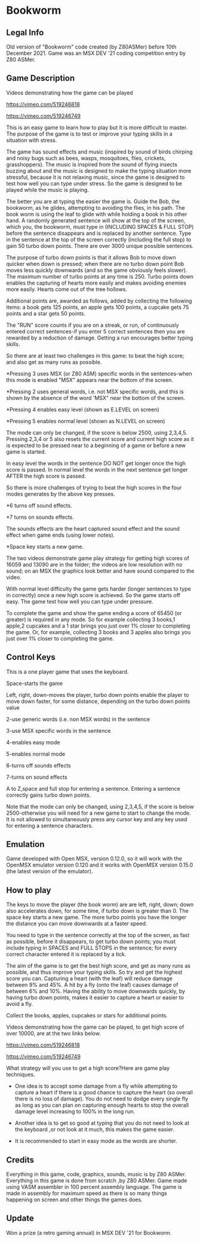# Bookworm 
Legal Info
----------------

Old version of "Bookworm" code created (by Z80ASMer) before 10th December 2021. Game was an MSX DEV '21 coding 
competition entry by Z80 ASMer. 

Game Description
--------------------------

Videos demonstrating how the game can be played

https://vimeo.com/519246818

https://vimeo.com/519246749

This is an easy game to learn how to play but it is more difficult to master.  The purpose of the game is to test or improve your typing skills 
in a situation with stress.

The game has sound effects and music (inspired by sound of birds chirping and noisy bugs such as bees, wasps, mosquitoes, flies, crickets, grasshoppers).
The music is inspired from the sound of flying insects buzzing about and the music is designed to make the typing situation more stressful, because it 
is not relaxing music, since the game is designed to test how well you can type under stress. So the game is designed to be played while the music is
playing.

The better you are at typing the easier the game is. Guide the Bob, the bookworm, as he glides, attempting to avoiding the flies, in his path.
 The book worm is using the leaf to glide with while holding a book in his other hand.  A randomly generated sentence will show at the top of the
screen, which you, the bookworm, must type in (INCLUDING SPACES & FULL STOP) before the sentence disappears and is replaced by another sentence.
 Type in the sentence at the top of the screen correctly (including the full stop) to gain 50 turbo down points. There are over 3000 unique possible
 sentences.

The purpose of turbo down points is that it allows Bob to move down quicker when down is pressed; when there are no turbo down point Bob moves less
 quickly downwards (and so the game obviously feels slower). The maximum number of turbo points at any time is 250. Turbo points down enables the 
capturing of hearts more easily and makes avoiding enemies more easily. Hearts come out of the tree hollows.

Additional points are, awarded as follows, added by collecting the following items: a book gets 125 points, an apple gets 100 points, a cupcake gets
 75 points and a star gets 50 points.

The "RUN" score counts if you are on a streak, or run, of continuously entered correct sentences-if you enter 5 correct sentences then you are 
rewarded by a reduction of damage. Getting a run encourages better typing skills.

So there are at least two challenges in this game: to beat the high score; and also get as many runs as possible.

*Pressing 3 uses MSX (or Z80 ASM) specific words in the sentences-when this mode is enabled "MSX" appears near the bottom of the screen.

*Pressing 2 uses general words, i.e. not MSX specific words, and this is shown by the absence of the word 'MSX" near the bottom of the screen.

*Pressing 4 enables easy level (shown as E.LEVEL on screen)

*Pressing 5 enables normal level (shown as N.LEVEL on screen)


The mode can only be changed, if the score is below 2500, using 2,3,4,5. Pressing 2,3,4 or 5 also resets the current score and current high score as 
it is expected to be pressed near to a beginning of a game or before a new game is started.

In easy level the words in the sentence DO NOT get longer once the high score is passed. In normal level the words in the next sentence get longer
AFTER the high score is passed.

So there is more challenges of trying to beat the high scores in the four modes generates by the above key presses.

*6 turns off sound effects. 

*7 turns on sounds effects. 


The sounds effects are the heart captured sound effect and the sound effect when game ends (using lower notes).

*Space key starts a new game.

The two videos demonstrate game play strategy for getting high scores of 16059 and 13090 are in the folder; the videos are low resolution with no sound;
on an MSX the graphics look better and have sound compared to the video.

With normal level difficulty the game gets harder (longer sentences to type in correctly)
once a new high score is achieved. So the game starts off easy.
The game test how well you can type under pressure.

To complete the game and show the game ending a score of 65450 (or greater)  is required in any mode. So for example collecting 3 books,1 apple,2 
cupcakes and a 1 star brings you just over 1% closer to completing the game. Or, for example, collecting 3 books and 3 apples also brings you just over 1% closer to completing the game.

Control Keys
----------------

This is a one player game that uses the keyboard.

Space-starts the game

Left, right, down-moves the player, turbo down points enable
the player to move down faster, for some distance, depending
on the turbo down points value

2-use generic words (i.e. non MSX words) in the sentence

3-use MSX specific words in the sentence

4-enables easy mode

5-enables normal mode

6-turns off sounds effects

7-turns on sound effects

A to Z,space and full stop for entering a sentence. Entering
a sentence correctly gains turbo down points.


Note that the mode can only be changed, using 2,3,4,5, if the score is below 2500-otherwise you will need for a new game to start to change the mode.
It is not allowed to simultaneously press any cursor key and any key used for entering a sentence characters.

Emulation
-----------------

Game developed with Open MSX, version 0.12.0, so it will work with  the OpenMSX emulator version 0.120 and it works with  OpenMSX version 0.15.0
(the latest version of the emulator).

How to play
----------------

The keys to move the player (the book worm) are are left, right, down;  down also accelerates down, for some time, if turbo down is greater than 0.
 The space key starts a new game. The more turbo points you have the longer the distance you can move downwards at a faster speed. 

You need to type in the sentence correctly at the top of the screen, as fast as possible, before it disappears, to get turbo down points;
 you must include typing in SPACES and FULL STOPS in the sentence; for every correct character entered it is replaced by a tick.

 
The aim of the game is to get the best high score, and get as many runs as possible, and thus improve your typing skills. So try and get the 
 highest score you can. Capturing a heart (with the leaf) will reduce damage between 9% and 45%. A hit by a fly (onto the leaf) causes damage of 
between 6% and 10%. Having the ability to move downwards quickly, by having turbo down points, makes it easier to capture a heart or easier to 
avoid a fly.

Collect the books, apples, cupcakes or stars for additional points.

Videos demonstrating how the game can be played, to get high score of over 10000, are at the two links below.

https://vimeo.com/519246818

https://vimeo.com/519246749


What strategy will you use to get a high score?Here are game play techniques.

* One idea is to accept some damage from a fly while attempting to  capture a heart if there is a good chance to capture the heart (so overall there
 is no loss of damage). You do not need to dodge every single fly as long as you can plan on capturing enough hearts to stop the overall damage 
level increasing to 100% in the long run.

* Another idea is to get so good at typing that you do not need to look at the keyboard ,or not look at it much, this makes the game easier.

* It is recommended to start in easy mode as the words are shorter.



Credits
-----------

Everything in this game, code, graphics, sounds, music is by Z80 ASMer.
Everything in this game is done from scratch ,by Z80 ASMer.
Game made using VASM assembler in 100 percent assembly language. The game is made
in assembly for maximum speed as there is so many things happening on screen and
other things the games does.

Update
------

Won a prize (a retro gaming annual) in MSX DEV '21 for Bookworm.



